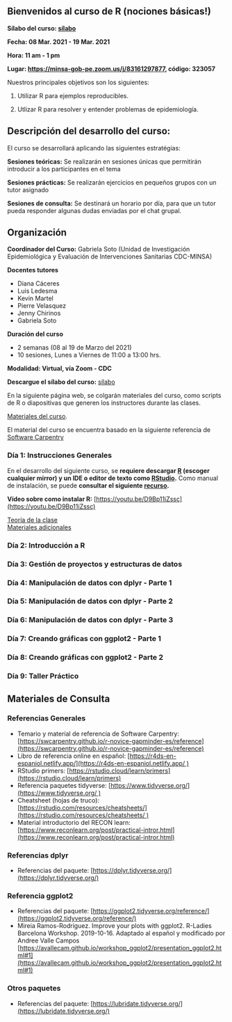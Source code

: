 ## Bienvenidos al curso de R (nociones básicas!)

**Sílabo del curso: [sílabo](/archivos/silaboupdated.pdf)**

**Fecha: 08 Mar. 2021 - 19 Mar. 2021**

**Hora: 11 am - 1 pm** 

**Lugar: https://minsa-gob-pe.zoom.us/j/83161297877, código: 323057**

Nuestros principales objetivos son los siguientes:

1. Utilizar R para ejemplos reproducibles. 

2. Utlizar R para resolver y entender problemas de epidemiología. 

## Descripción del desarrollo del curso:

El curso se desarrollará aplicando las siguientes estratégias:

**Sesiones teóricas:** Se realizarán en sesiones únicas que permitirán introducir a los participantes en el tema

**Sesiones prácticas:** Se realizarán ejercicios en pequeños grupos con un tutor asignado

**Sesiones de consulta:** Se destinará un horario por día, para que un tutor pueda responder algunas dudas enviadas por el chat grupal. 

## Organización

**Coordinador del Curso:** Gabriela Soto (Unidad de Investigación Epidemiológica y Evaluación de Intervenciones Sanitarias CDC-MINSA)

**Docentes tutores**

- Diana Cáceres
- Luis Ledesma
- Kevin Martel
- Pierre Velasquez
- Jenny Chirinos
- Gabriela Soto

**Duración del curso**

- 2 semanas (08 al 19 de Marzo del 2021)
- 10 sesiones, Lunes a Viernes de 11:00 a 13:00 hrs.

**Modalidad: Virtual, vía Zoom - CDC**

**Descargue el sílabo del curso:** [sílabo](/archivos/silaboupdated.pdf)

En la siguiente página web, se colgarán materiales del curso, como scripts de R o diapositivas que generen los instructores durante las clases. 

[Materiales del curso](https://drive.google.com/drive/folders/1zcNci8RT4nujs19Knv20NuEO1gMMU-xn?usp=sharing).

El material del curso se encuentra basado en la siguiente referencia de [Software Carpentry](https://swcarpentry.github.io/r-novice-gapminder-es/reference)

### Día 1: Instrucciones Generales

En el desarrollo del siguiente curso, se **requiere descargar [R](https://cran.r-project.org/mirrors.html) (escoger cualquier mirror) y un IDE o editor de texto como [RStudio](https://rstudio.com/).** Como manual de instalación, se puede **consultar el siguiente [recurso](/archivos/instalacion.pdf).**

**Vídeo sobre como instalar R:** [https://youtu.be/D9Bp11iZssc](https://youtu.be/D9Bp11iZssc) 

[Teoría de la clase](https://drive.google.com/drive/folders/1_w-pPL2_eh3rTWwWobvA9cy3WrgZXGWh?usp=sharing)  
[Materiales adicionales](https://drive.google.com/drive/folders/1IBJtLgqVEU-WVStABFkHTUSUxUZfQ5Za?usp=sharing)

### Día 2: Introducción a R

<!-- [Teoría de la clase]
[Ejercicios de práctica]
[Tarea 2]
[Materiales adicionales] -->

### Día 3: Gestión de proyectos y estructuras de datos

<!-- [Teoría de la clase]
[Ejercicios de práctica]
[Tarea 3]
[Materiales adicionales] -->

### Día 4: Manipulación de datos con dplyr - Parte 1

<!-- [Teoría de la clase]
[Ejercicios de práctica]
[Tarea 4]
[Materiales adicionales] -->

### Día 5: Manipulación de datos con dplyr - Parte 2

<!-- [Teoría de la clase]
[Ejercicios de práctica]
[Tarea 5]
[Materiales adicionales] -->

### Día 6: Manipulación de datos con dplyr - Parte 3

<!-- [Teoría de la clase]
[Ejercicios de práctica]
[Tarea 6]
[Materiales adicionales] -->

### Día 7: Creando gráficas con ggplot2 - Parte 1

<!-- [Teoría de la clase]
[Ejercicios de práctica]
[Tarea 7]
[Materiales adicionales] -->

### Día 8: Creando gráficas con ggplot2 - Parte 2

<!-- [Teoría de la clase]
[Ejercicios de práctica]
[Tarea 8]
[Materiales adicionales] -->

### Día 9: Taller Práctico

<!-- Ejercicios de práctica -->

## Materiales de Consulta

### Referencias Generales

- Temario y material de referencia de Software Carpentry: [https://swcarpentry.github.io/r-novice-gapminder-es/reference](https://swcarpentry.github.io/r-novice-gapminder-es/reference)
- Libro de referencia online en español: [https://r4ds-en-espaniol.netlify.app/](https://r4ds-en-espaniol.netlify.app/ )
- RStudio primers: [https://rstudio.cloud/learn/primers](https://rstudio.cloud/learn/primers)
- Referencia paquetes tidyverse: [https://www.tidyverse.org/](https://www.tidyverse.org/ )
- Cheatsheet (hojas de truco): [https://rstudio.com/resources/cheatsheets/](https://rstudio.com/resources/cheatsheets/ )
- Material introductorio del RECON learn: [https://www.reconlearn.org/post/practical-intror.html](https://www.reconlearn.org/post/practical-intror.html)

### Referencias dplyr

- Referencias del paquete: [https://dplyr.tidyverse.org/](https://dplyr.tidyverse.org/)

### Referencia ggplot2

- Referencias del paquete: [https://ggplot2.tidyverse.org/reference/](https://ggplot2.tidyverse.org/reference/)
- Mireia Ramos-Rodríguez. Improve your plots with ggplot2. R-Ladies Barcelona Workshop. 2019-10-16. Adaptado al español y modificado por Andree Valle Campos [https://avallecam.github.io/workshop_ggplot2/presentation_ggplot2.html#1](https://avallecam.github.io/workshop_ggplot2/presentation_ggplot2.html#1)

### Otros paquetes

- Referencias del paquete: [https://lubridate.tidyverse.org/](https://lubridate.tidyverse.org/)